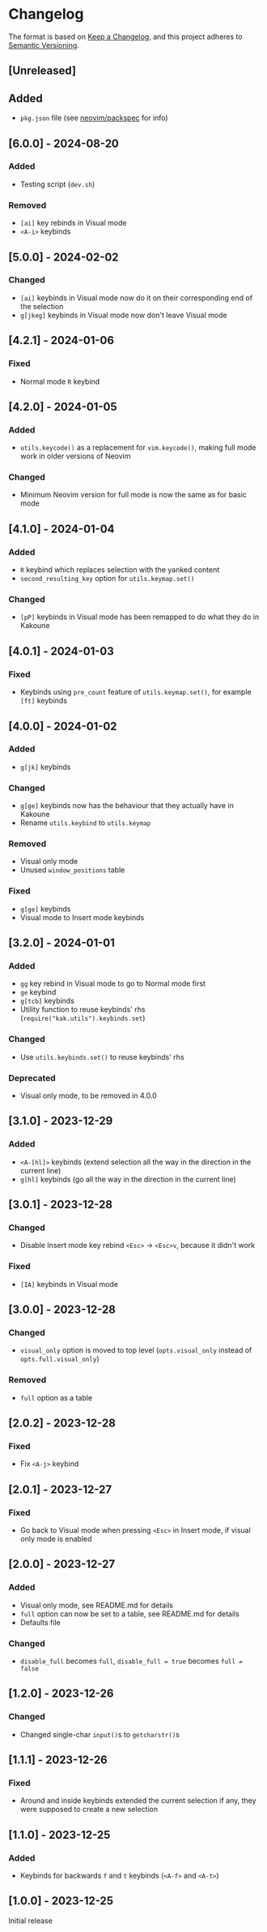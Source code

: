 # Changelog

The format is based on [Keep a Changelog](https://keepachangelog.com/en/1.1.0/),
and this project adheres to [Semantic Versioning](https://semver.org/spec/v2.0.0.html).

## [Unreleased]

## Added

- `pkg.json` file (see [neovim/packspec](https://github.com/neovim/packspec) for info)

## [6.0.0] - 2024-08-20

### Added

- Testing script (`dev.sh`)

### Removed

- `[ai]` key rebinds in Visual mode
- `<A-i>` keybinds

## [5.0.0] - 2024-02-02

### Changed

- `[ai]` keybinds in Visual mode now do it on their corresponding end of the selection
- `g[jkeg]` keybinds in Visual mode now don't leave Visual mode

## [4.2.1] - 2024-01-06

### Fixed

- Normal mode `R` keybind

## [4.2.0] - 2024-01-05

### Added

- `utils.keycode()` as a replacement for `vim.keycode()`, making full mode work in older versions of Neovim

### Changed

- Minimum Neovim version for full mode is now the same as for basic mode

## [4.1.0] - 2024-01-04

### Added

- `R` keybind which replaces selection with the yanked content
- `second_resulting_key` option for `utils.keymap.set()`

### Changed

- `[pP]` keybinds in Visual mode has been remapped to do what they do in Kakoune

## [4.0.1] - 2024-01-03

### Fixed

- Keybinds using `pre_count` feature of `utils.keymap.set()`, for example `[ft]` keybinds

## [4.0.0] - 2024-01-02

### Added

- `g[jk]` keybinds

### Changed

- `g[ge]` keybinds now has the behaviour that they actually have in Kakoune
- Rename `utils.keybind` to `utils.keymap`

### Removed

- Visual only mode
- Unused `window_positions` table

### Fixed

- `g[ge]` keybinds
- Visual mode to Insert mode keybinds

## [3.2.0] - 2024-01-01

### Added

- `gg` key rebind in Visual mode to go to Normal mode first
- `ge` keybind
- `g[tcb]` keybinds
- Utility function to reuse keybinds' rhs (`require("kak.utils").keybinds.set`)

### Changed

- Use `utils.keybinds.set()` to reuse keybinds' rhs

### Deprecated

- Visual only mode, to be removed in 4.0.0

## [3.1.0] - 2023-12-29

### Added

- `<A-[hl]>` keybinds (extend selection all the way in the direction in the current line)
- `g[hl]` keybinds (go all the way in the direction in the current line)

## [3.0.1] - 2023-12-28

### Changed

- Disable Insert mode key rebind `<Esc>` -> `<Esc>v`, because it didn't work

### Fixed

- `[IA]` keybinds in Visual mode

## [3.0.0] - 2023-12-28

### Changed

- `visual_only` option is moved to top level (`opts.visual_only` instead of `opts.full.visual_only`)

### Removed

- `full` option as a table

## [2.0.2] - 2023-12-28

### Fixed

- Fix `<A-j>` keybind

## [2.0.1] - 2023-12-27

### Fixed

- Go back to Visual mode when pressing `<Esc>` in Insert mode, if visual only mode is enabled

## [2.0.0] - 2023-12-27

### Added

- Visual only mode, see README.md for details
- `full` option can now be set to a table, see README.md for details
- Defaults file

### Changed

- `disable_full` becomes `full`, `disable_full = true` becomes `full = false`

## [1.2.0] - 2023-12-26

### Changed

- Changed single-char `input()`s to `getcharstr()`s

## [1.1.1] - 2023-12-26

### Fixed

- Around and inside keybinds extended the current selection if any, they were supposed to create a new selection

## [1.1.0] - 2023-12-25

### Added

- Keybinds for backwards `f` and `t` keybinds (`<A-f>` and `<A-t>`)

## [1.0.0] - 2023-12-25

Initial release
